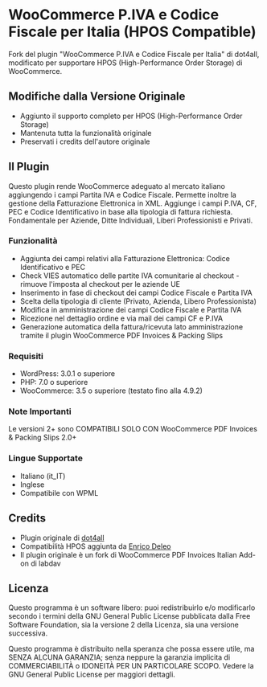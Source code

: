 # WooCommerce P.IVA e Codice Fiscale per Italia (HPOS Compatible)

Fork del plugin "WooCommerce P.IVA e Codice Fiscale per Italia" di dot4all, modificato per supportare HPOS (High-Performance Order Storage) di WooCommerce.

## Modifiche dalla Versione Originale

- Aggiunto il supporto completo per HPOS (High-Performance Order Storage)
- Mantenuta tutta la funzionalità originale
- Preservati i credits dell'autore originale

## Il Plugin

Questo plugin rende WooCommerce adeguato al mercato italiano aggiungendo i campi Partita IVA e Codice Fiscale. Permette inoltre la gestione della Fatturazione Elettronica in XML. Aggiunge i campi P.IVA, CF, PEC e Codice Identificativo in base alla tipologia di fattura richiesta. Fondamentale per Aziende, Ditte Individuali, Liberi Professionisti e Privati.

### Funzionalità

* Aggiunta dei campi relativi alla Fatturazione Elettronica: Codice Identificativo e PEC
* Check VIES automatico delle partite IVA comunitarie al checkout - rimuove l'imposta al checkout per le aziende UE
* Inserimento in fase di checkout dei campi Codice Fiscale e Partita IVA
* Scelta della tipologia di cliente (Privato, Azienda, Libero Professionista)
* Modifica in amministrazione dei campi Codice Fiscale e Partita IVA
* Ricezione nel dettaglio ordine e via mail dei campi CF e P.IVA
* Generazione automatica della fattura/ricevuta lato amministrazione tramite il plugin WooCommerce PDF Invoices & Packing Slips

### Requisiti

* WordPress: 3.0.1 o superiore
* PHP: 7.0 o superiore
* WooCommerce: 3.5 o superiore (testato fino alla 4.9.2)

### Note Importanti

Le versioni 2+ sono COMPATIBILI SOLO CON WooCommerce PDF Invoices & Packing Slips 2.0+

### Lingue Supportate

* Italiano (it_IT)
* Inglese
* Compatibile con WPML

## Credits

* Plugin originale di [dot4all](https://dot4all.it)
* Compatibilità HPOS aggiunta da [Enrico Deleo](https://enricodeleo.com)
* Il plugin originale è un fork di WooCommerce PDF Invoices Italian Add-on di labdav

## Licenza

Questo programma è un software libero: puoi redistribuirlo e/o modificarlo secondo i termini della GNU General Public License pubblicata dalla Free Software Foundation, sia la versione 2 della Licenza, sia una versione successiva.

Questo programma è distribuito nella speranza che possa essere utile, ma SENZA ALCUNA GARANZIA; senza neppure la garanzia implicita di COMMERCIABILITÀ o IDONEITÀ PER UN PARTICOLARE SCOPO. Vedere la GNU General Public License per maggiori dettagli.